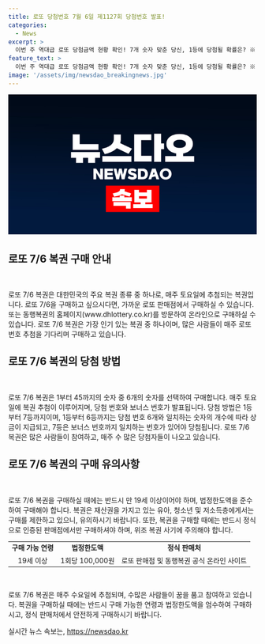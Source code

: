 ```yaml
---
title: 로또 당첨번호 7월 6일 제1127회 당첨번호 발표!
categories:
  - News
excerpt: >
  이번 주 역대급 로또 당첨금액 현황 확인! 7개 숫자 맞춘 당신, 1등에 당첨될 확률은? ※ 자세한 내용은 동행복권 홈페이지에서 확인하세요.
feature_text: >
  이번 주 역대급 로또 당첨금액 현황 확인! 7개 숫자 맞춘 당신, 1등에 당첨될 확률은? ※ 자세한 내용은 동행복권 홈페이지에서 확인하세요.
image: '/assets/img/newsdao_breakingnews.jpg'
---
```


<p><img src="/assets/img/newsdao_breakingnews.jpg" alt="koreaapp 속보" /></p>

<h2 data-ke-size="size26">로또 7/6 복권 구매 안내</h2>

<p data-ke-size="size16">&nbsp;</p>

<p>로또 7/6 복권은 대한민국의 주요 복권 종류 중 하나로, 매주 토요일에 추첨되는 복권입니다. 로또 7/6을 구매하고 싶으시다면, 가까운 로또 판매점에서 구매하실 수 있습니다. 또는 동행복권의 홈페이지(www.dhlottery.co.kr)를 방문하여 온라인으로 구매하실 수 있습니다. 로또 7/6 복권은 가장 인기 있는 복권 중 하나이며, 많은 사람들이 매주 로또 번호 추첨을 기다리며 구매하고 있습니다.</p></p>

<h2 data-ke-size="size26">로또 7/6 복권의 당첨 방법</h2>

<p data-ke-size="size16">&nbsp;</p>

<p>로또 7/6 복권은 1부터 45까지의 숫자 중 6개의 숫자를 선택하여 구매합니다. 매주 토요일에 복권 추첨이 이루어지며, 당첨 번호와 보너스 번호가 발표됩니다. 당첨 방법은 1등부터 7등까지이며, 1등부터 6등까지는 당첨 번호 6개와 일치하는 숫자의 개수에 따라 상금이 지급되고, 7등은 보너스 번호까지 일치하는 번호가 있어야 당첨됩니다. 로또 7/6 복권은 많은 사람들이 참여하고, 매주 수 많은 당첨자들이 나오고 있습니다.</p>

<h2 data-ke-size="size26">로또 7/6 복권의 구매 유의사항</h2>

<p data-ke-size="size16">&nbsp;</p>

<p>로또 7/6 복권을 구매하실 때에는 반드시 만 19세 이상이어야 하며, 법정한도액을 준수하여 구매해야 합니다. 복권은 재산권을 가지고 있는 유아, 청소년 및 저소득층에게서는 구매를 제한하고 있으니, 유의하시기 바랍니다. 또한, 복권을 구매할 때에는 반드시 정식으로 인증된 판매점에서만 구매하셔야 하며, 위조 복권 사기에 주의해야 합니다.</p>

<table>
  <tbody>
    <tr>
      <td style="text-align: center; height: 17px;"><b>구매 가능 연령</b></td>
      <td style="text-align: center; height: 17px;"><b>법정한도액</b></td>
      <td style="text-align: center; height: 17px;"><b>정식 판매처</b></td>
    </tr>
    <tr>
      <td style="text-align: center;">19세 이상</td>
      <td style="text-align: center;">1회당 100,000원</td>
      <td style="text-align: center;">로또 판매점 및 동행복권 공식 온라인 사이트</td>
    </tr>
  </tbody>
</table>

<p data-ke-size="size16">&nbsp;</p>

<p>로또 7/6 복권은 매주 수요일에 추첨되며, 수많은 사람들이 꿈을 품고 참여하고 있습니다. 복권을 구매하실 때에는 반드시 구매 가능한 연령과 법정한도액을 엄수하여 구매하시고, 정식 판매처에서 안전하게 구매하시기 바랍니다.</p>
실시간 뉴스 속보는, <a href="https://newsdao.kr" rel="dofollow">https://newsdao.kr</a>


